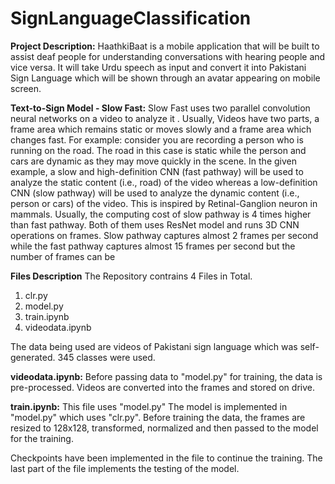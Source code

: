 # SignLanguageClassification

**Project Description:**
HaathkiBaat is a mobile application that will be built to assist deaf people for understanding conversations with hearing people and vice versa.
It will take Urdu speech as input and convert it into Pakistani Sign Language which will be shown through an avatar appearing on mobile screen. 

**Text-to-Sign Model - Slow Fast:**
Slow Fast uses two parallel convolution neural networks on a video to analyze it . Usually, Videos have two parts, a frame area which remains static or moves slowly and a frame area which changes fast. 
For example: consider you are recording a person who is running on the road. The road in this case is static while the person and cars are dynamic as they may move quickly in the scene. 
In the given example, a slow and high-definition CNN (fast pathway) will be used to analyze the static content
(i.e., road) of the video whereas a low-definition CNN (slow pathway) will be used to analyze the dynamic content (i.e., person or cars) of the video.
This is inspired by Retinal-Ganglion neuron in mammals. Usually, the computing cost of slow pathway is 4 times higher than fast pathway.
Both of them uses ResNet model and runs 3D CNN operations on frames. Slow pathway captures almost 2 frames per second while the fast pathway captures almost 15 frames per second but the number of frames can be


**Files Description**
The Repository contrains 4 Files in Total.

1) clr.py
2) model.py
3) train.ipynb
4) videodata.ipynb


The data being used are videos of Pakistani sign language which was self-generated.
345 classes were used.



**videodata.ipynb:**
Before passing data to "model.py" for training, the data is pre-processed. Videos are converted into the frames and stored on drive.

**train.ipynb:**
This file uses "model.py" The model is implemented in "model.py" which uses "clr.py".
Before training the data, the frames are resized to 128x128, transformed, normalized and then passed to the model for the training.

Checkpoints have been implemented in the file to continue the training.
The last part of the file implements the testing of the model.


